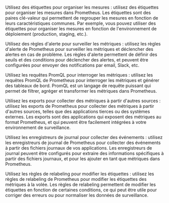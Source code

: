 Utilisez des étiquettes pour organiser les mesures : utilisez des étiquettes pour organiser les mesures dans Prometheus. Les étiquettes sont des paires clé-valeur qui permettent de regrouper les mesures en fonction de leurs caractéristiques communes. Par exemple, vous pouvez utiliser des étiquettes pour organiser les mesures en fonction de l'environnement de déploiement (production, staging, etc.).

Utilisez des règles d'alerte pour surveiller les métriques : utilisez les règles d'alerte de Prometheus pour surveiller les métriques et déclencher des alertes en cas de problème. Les règles d'alerte permettent de définir des seuils et des conditions pour déclencher des alertes, et peuvent être configurées pour envoyer des notifications par email, Slack, etc.

Utilisez les requêtes PromQL pour interroger les métriques : utilisez les requêtes PromQL de Prometheus pour interroger les métriques et générer des tableaux de bord. PromQL est un langage de requête puissant qui permet de filtrer, agréger et transformer les métriques dans Prometheus.

Utilisez les exports pour collecter des métriques à partir d'autres sources : utilisez les exports de Prometheus pour collecter des métriques à partir d'autres sources, telles que des applications tierces ou des systèmes externes. Les exports sont des applications qui exposent des métriques au format Prometheus, et qui peuvent être facilement intégrées à votre environnement de surveillance.

Utilisez les enregistreurs de journal pour collecter des événements : utilisez les enregistreurs de journal de Prometheus pour collecter des événements à partir des fichiers journaux de vos applications. Les enregistreurs de journal peuvent être configurés pour extraire des informations spécifiques à partir des fichiers journaux, et pour les ajouter en tant que métriques dans Prometheus.

Utilisez les règles de relabeling pour modifier les étiquettes : utilisez les règles de relabeling de Prometheus pour modifier les étiquettes des métriques à la volée. Les règles de relabeling permettent de modifier les étiquettes en fonction de certaines conditions, ce qui peut être utile pour corriger des erreurs ou pour normaliser les données de surveillance.
